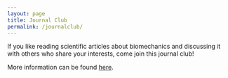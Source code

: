 ```yaml
---
layout: page
title: Journal Club
permalink: /journalclub/
---
```


If you like reading scientific articles about biomechanics and discussing it with others who share your interests, come join this journal club!

More information can be found <a href="https://jas-wong.github.io/ubc-zoology-biomechanics/">here</a>.
